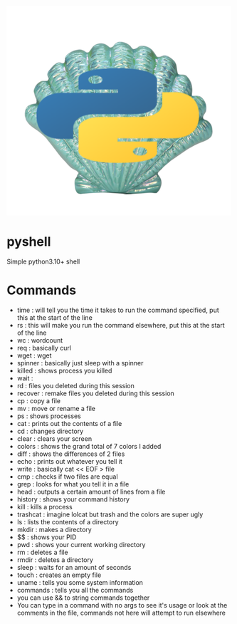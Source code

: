 ![pyshell logo](https://github.com/0xsweat/pyshell/blob/main/pyshell.png)
#     pyshell
Simple python3.10+ shell
# Commands
- time : will tell you the time it takes to run the command specified, put this at the start of the line
- rs : this will make you run the command elsewhere, put this at the start of the line
- wc : wordcount
- req : basically curl
- wget : wget
- spinner : basically just sleep with a spinner
- killed : shows process you killed
- wait :
- rd : files you deleted during this session
- recover : remake files you deleted during this session
- cp : copy a file
- mv : move or rename a file
- ps : shows processes
- cat : prints out the contents of a file
- cd : changes directory
- clear : clears your screen
- colors : shows the grand total of 7 colors I added
- diff : shows the differences of 2 files
- echo : prints out whatever you tell it
- write : basically cat << EOF > file
- cmp : checks if two files are equal
- grep : looks for what you tell it in a file
- head : outputs a certain amount of lines from a file
- history : shows your command history
- kill : kills a process
- trashcat : imagine lolcat but trash and the colors are super ugly
- ls : lists the contents of a directory
- mkdir : makes a directory
- $$ : shows your PID
- pwd : shows your current working directory
- rm : deletes a file
- rmdir : deletes a directory
- sleep : waits for an amount of seconds
- touch : creates an empty file
- uname : tells you some system information
- commands : tells you all the commands
- you can use && to string commands together
- You can type in a command with no args to see it's usage or look at the comments in the file, commands not here will attempt to run elsewhere
